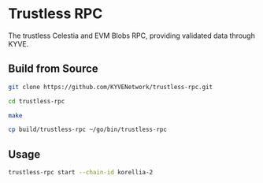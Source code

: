 # Trustless RPC

The trustless Celestia and EVM Blobs RPC, providing validated data through KYVE.

## Build from Source
```bash
git clone https://github.com/KYVENetwork/trustless-rpc.git

cd trustless-rpc

make

cp build/trustless-rpc ~/go/bin/trustless-rpc 
```


## Usage
```bash
trustless-rpc start --chain-id korellia-2  
```
